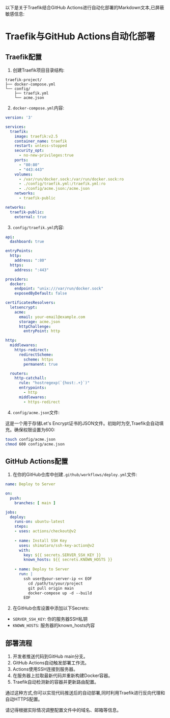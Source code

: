 以下是关于Traefik结合GitHub Actions进行自动化部署的Markdown文本,已屏蔽敏感信息:

# Traefik与GitHub Actions自动化部署

## Traefik配置

1. 创建Traefik项目目录结构:

```
traefik-project/
├── docker-compose.yml
└── config/
    ├── traefik.yml
    └── acme.json
```

2. `docker-compose.yml`内容:

```yaml
version: '3'

services:
  traefik:
    image: traefik:v2.5
    container_name: traefik
    restart: unless-stopped
    security_opt:
      - no-new-privileges:true
    ports:
      - "80:80"
      - "443:443"
    volumes:
      - /var/run/docker.sock:/var/run/docker.sock:ro
      - ./config/traefik.yml:/traefik.yml:ro
      - ./config/acme.json:/acme.json
    networks:
      - traefik-public

networks:
  traefik-public:
    external: true
```

3. `config/traefik.yml`内容:

```yaml
api:
  dashboard: true

entryPoints:
  http:
    address: ":80"
  https:
    address: ":443"

providers:
  docker:
    endpoint: "unix:///var/run/docker.sock"
    exposedByDefault: false

certificatesResolvers:
  letsencrypt:
    acme:
      email: your-email@example.com
      storage: acme.json
      httpChallenge:
        entryPoint: http

http:
  middlewares:
    https-redirect:
      redirectScheme:
        scheme: https
        permanent: true

  routers:
    http-catchall:
      rule: "hostregexp(`{host:.+}`)"
      entrypoints:
        - http
      middlewares:
        - https-redirect
```

4. `config/acme.json`文件:

这是一个用于存储Let's Encrypt证书的JSON文件。初始时为空,Traefik会自动填充。确保权限设置为600:

```bash
touch config/acme.json
chmod 600 config/acme.json
```

## GitHub Actions配置

1. 在你的GitHub仓库中创建`.github/workflows/deploy.yml`文件:

```yaml
name: Deploy to Server

on:
  push:
    branches: [ main ]

jobs:
  deploy:
    runs-on: ubuntu-latest
    steps:
    - uses: actions/checkout@v2
    
    - name: Install SSH Key
      uses: shimataro/ssh-key-action@v2
      with:
        key: ${{ secrets.SERVER_SSH_KEY }}
        known_hosts: ${{ secrets.KNOWN_HOSTS }}
    
    - name: Deploy to Server
      run: |
        ssh user@your-server-ip << EOF
          cd /path/to/your/project
          git pull origin main
          docker-compose up -d --build
        EOF
```

2. 在GitHub仓库设置中添加以下Secrets:

- `SERVER_SSH_KEY`: 你的服务器SSH私钥
- `KNOWN_HOSTS`: 服务器的known_hosts内容

## 部署流程

1. 开发者推送代码到GitHub main分支。
2. GitHub Actions自动触发部署工作流。
3. Actions使用SSH连接到服务器。
4. 在服务器上拉取最新代码并重新构建Docker容器。
5. Traefik自动检测新的容器并更新路由配置。

通过这种方式,你可以实现代码推送后的自动部署,同时利用Traefik进行反向代理和自动HTTPS配置。

请记得根据实际情况调整配置文件中的域名、邮箱等信息。